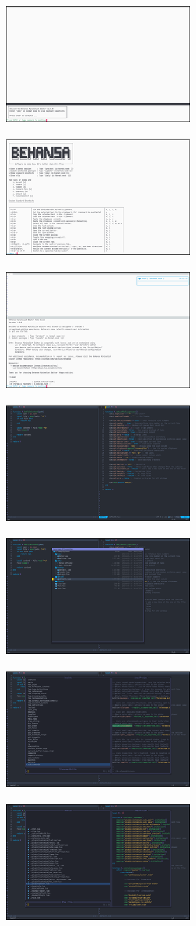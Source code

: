 ![Main Screenshot](.readme/1.png)

<br>

![Main Screenshot](.readme/2.png)

<br>

![Main Screenshot](.readme/3.png)

<br>

![Main Screenshot](.readme/4.png)

<br>

![Main Screenshot](.readme/5.png)

<br>

![Main Screenshot](.readme/6.png)

<br>

![Main Screenshot](.readme/7.png)